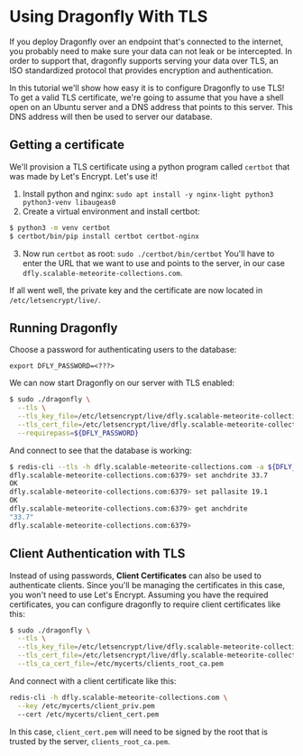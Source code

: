 # Using Dragonfly With TLS

If you deploy Dragonfly over an endpoint that's connected to the internet, you
probably need to make sure your data can not leak or be intercepted.
In order to support that, dragonfly supports serving your data over TLS, an ISO
standardized protocol that provides encryption and authentication. 

In this tutorial we'll show how easy it is to configure Dragonfly to use TLS!
To get a valid TLS certificate, we're going to assume that you have a shell open
on an Ubuntu server and a DNS address that points to this server. This DNS
address will then be used to server our database.

## Getting a certificate

We'll provision a TLS certificate using a python program called `certbot` that
was made by Let's Encrypt. Let's use it!

1. Install python and nginx:
`sudo apt install -y nginx-light python3 python3-venv libaugeas0`
2. Create a virtual environment and install certbot:
```bash
$ python3 -m venv certbot
$ certbot/bin/pip install certbot certbot-nginx
```
3. Now run `certbot` as root:
`sudo ./certbot/bin/certbot`
You'll have to enter the URL that we want to use and points to the server,
in our case `dfly.scalable-meteorite-collections.com`.


If all went well, the private key and the certificate are now located in `/etc/letsencrypt/live/`.

## Running Dragonfly

Choose a password for authenticating users to the database:

`export DFLY_PASSWORD=<???>`

We can now start Dragonfly on our server with TLS enabled:

```bash
$ sudo ./dragonfly \
  --tls \
  --tls_key_file=/etc/letsencrypt/live/dfly.scalable-meteorite-collections.com/privkey.pem \
  --tls_cert_file=/etc/letsencrypt/live/dfly.scalable-meteorite-collections.com/fullchain.pem \
  --requirepass=${DFLY_PASSWORD}
```

And connect to see that the database is working:

```bash
$ redis-cli --tls -h dfly.scalable-meteorite-collections.com -a ${DFLY_PASSWORD}
dfly.scalable-meteorite-collections.com:6379> set anchdrite 33.7
OK
dfly.scalable-meteorite-collections.com:6379> set pallasite 19.1
OK
dfly.scalable-meteorite-collections.com:6379> get anchdrite
"33.7"
dfly.scalable-meteorite-collections.com:6379> 
```

## Client Authentication with TLS

Instead of using passwords, **Client Certificates** can also be used to authenticate clients.
Since you'll be managing the certificates in this case, you won't need to use Let's Encrypt.
Assuming you have the required certificates, you can configure dragonfly to require client
certificates like this:

```bash
$ sudo ./dragonfly \
  --tls \
  --tls_key_file=/etc/letsencrypt/live/dfly.scalable-meteorite-collections.com/privkey.pem \
  --tls_cert_file=/etc/letsencrypt/live/dfly.scalable-meteorite-collections.com/fullchain.pem \
  --tls_ca_cert_file=/etc/mycerts/clients_root_ca.pem
```

And connect with a client certificate like this:
```bash
redis-cli -h dfly.scalable-meteorite-collections.com \
  --key /etc/mycerts/client_priv.pem
  --cert /etc/mycerts/client_cert.pem
```

In this case, `client_cert.pem` will need to be signed by the root that is trusted by the server,
`clients_root_ca.pem`.
